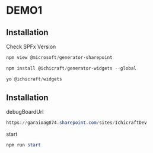 # DEMO1

## Installation

Check SPFx Version

```Powershell
npm view @microsoft/generator-sharepoint
```

```Powershell
npm install @ichicraft/generator-widgets --global
```

```Powershell
yo @ichicraft/widgets
```


## Installation

debugBoardUrl

```Powershell
https://garaioag874.sharepoint.com/sites/IchicraftDev
```

start

```Powershell
npm run start
```

